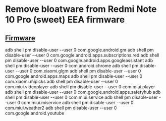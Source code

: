 # Remove bloatware from Redmi Note 10 Pro (sweet) EEA firmware

## [Firmware](https://xiaomifirmwareupdater.com/miui/sweet/stable/V14.0.9.0.TKFEUXM/)

adb shell pm disable-user --user 0 com.google.android.gm
adb shell pm disable-user --user 0 com.google.android.apps.subscriptions.red
adb shell pm disable-user --user 0 com.google.android.apps.googleassistant
adb shell pm disable-user --user 0 com.android.chrome
adb shell pm disable-user --user 0 com.xiaomi.glgm
adb shell pm disable-user --user 0 com.google.android.apps.maps
adb shell pm disable-user --user 0 com.xiaomi.mipicks
adb shell pm disable-user --user 0 com.miui.videoplayer
adb shell pm disable-user --user 0 com.miui.player
adb shell pm disable-user --user 0 com.google.android.apps.safetyhub
adb shell pm disable-user --user 0 com.miui.service
adb shell pm disable-user --user 0 com.miui.miservice
adb shell pm disable-user --user 0 com.miui.weather2
adb shell pm disable-user --user 0 com.google.android.youtube
